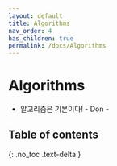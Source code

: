 ```yaml
---
layout: default
title: Algorithms
nav_order: 4
has_children: true
permalink: /docs/Algorithms
---
```


# Algorithms
* 알고리즘은 기본이다! - Don -

## Table of contents
{: .no_toc .text-delta }
